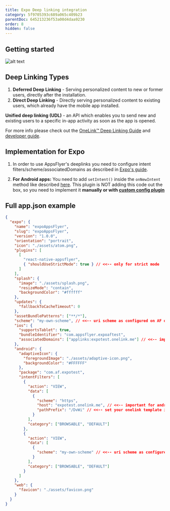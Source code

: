 ```yaml
---
title: Expo Deep linking integration
category: 5f9705393c689a065c409b23
parentDoc: 645213236f53a00d4daa9230
order: 8
hidden: false
---
```


## Getting started

![alt text](https://massets.appsflyer.com/wp-content/uploads/2018/03/21101417/app-installed-Recovered.png)

## Deep Linking Types

1. **Deferred Deep Linking** - Serving personalized content to new or former users, directly after the installation.
2. **Direct Deep Linking** - Directly serving personalized content to existing users, which already have the mobile app installed.

**Unified deep linking (UDL)** - an API which enables you to send new and existing users to a specific in-app activity as soon as the app is opened.

For more info please check out the [OneLink™ Deep Linking Guide](https://support.appsflyer.com/hc/en-us/articles/208874366-OneLink-Deep-Linking-Guide#Intro) and [developer guide](https://dev.appsflyer.com/hc/docs/dl_getting_started).

## Implementation for Expo

1. In order to use AppsFlyer's deeplinks you need to configure intent filters/scheme/associatedDomains as described in [Expo's guide](https://docs.expo.dev/guides/linking/#universal-links-on-ios).

2. **For Android apps:** You need to add `setIntent()` inside the `onNewIntent` method like described [here](https://dev.appsflyer.com/hc/docs/rn_deeplinkintegrate#android-deeplink-setup). This plugin is NOT adding this code out the box, so you need to implement it **manually or with [custom config plugin](https://docs.expo.dev/modules/config-plugin-and-native-module-tutorial/#4-creating-a-new-config-plugin)**

## Full app.json example

```json
{
  "expo": {
    "name": "expoAppsFlyer",
    "slug": "expoAppsFlyer",
    "version": "1.0.0",
    "orientation": "portrait",
    "icon": "./assets/atom.png",
    "plugins": [
      [
        "react-native-appsflyer",
        { "shouldUseStrictMode": true } // <<-- only for strict mode
      ]
    ],
    "splash": {
      "image": "./assets/splash.png",
      "resizeMode": "contain",
      "backgroundColor": "#ffffff"
    },
    "updates": {
      "fallbackToCacheTimeout": 0
    },
    "assetBundlePatterns": ["**/*"],
    "scheme": "my-own-scheme", // <<-- uri scheme as configured on AF dashboard
    "ios": {
      "supportsTablet": true,
      "bundleIdentifier": "com.appsflyer.expoaftest",
      "associatedDomains": ["applinks:expotest.onelink.me"] // <<-- important in order to use universal links
    },
    "android": {
      "adaptiveIcon": {
        "foregroundImage": "./assets/adaptive-icon.png",
        "backgroundColor": "#FFFFFF"
      },
      "package": "com.af.expotest",
      "intentFilters": [
        {
          "action": "VIEW",
          "data": [
            {
              "scheme": "https",
              "host": "expotest.onelink.me", // <<-- important for android App Links
              "pathPrefix": "/DvWi" // <<-- set your onelink template id
            }
          ],
          "category": ["BROWSABLE", "DEFAULT"]
        },
        {
          "action": "VIEW",
          "data": [
            {
              "scheme": "my-own-scheme" // <<-- uri scheme as configured on AF dashboard
            }
          ],
          "category": ["BROWSABLE", "DEFAULT"]
        }
      ]
    },
    "web": {
      "favicon": "./assets/favicon.png"
    }
  }
}
```
